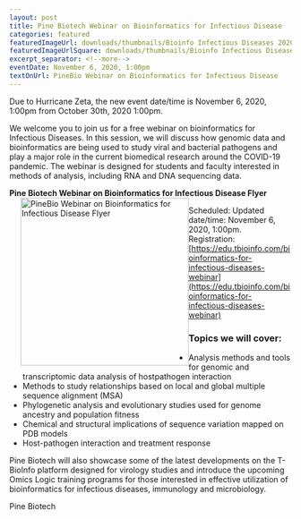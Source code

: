 ```yaml
--- 
layout: post
title: Pine Biotech Webinar on Bioinformatics for Infectious Disease
categories: featured
featuredImageUrl: downloads/thumbnails/Bioinfo Infectious Diseases 2020.10.30.horz.png
featuredImageUrlSquare: downloads/thumbnails/Bioinfo Infectious Diseases 2020.10.30.png
excerpt_separator: <!--more-->
eventDate: November 6, 2020, 1:00pm
textOnUrl: PineBio Webinar on Bioinformatics for Infectious Disease
--- 
```

Due to Hurricane Zeta, the new event date/time is November 6, 2020, 1:00pm from October 30th, 2020 1:00pm.

We welcome you to join us for a free webinar on bioinformatics for Infectious Diseases. In this
session, we will discuss how genomic data and bioinformatics are being used to study viral
and bacterial pathogens and play a major role in the current biomedical research around the
COVID-19 pandemic. The webinar is designed for students and faculty interested in methods
of analysis, including RNA and DNA sequencing data.<!--more-->

  
<p><b>Pine Biotech Webinar on Bioinformatics for Infectious Disease Flyer</b><a href="https://lbrn.lsu.edu/downloads/Bioinfo Infectious Diseases 2020.10.30.pdf"><img src="https://lbrn.lsu.edu/downloads/thumbnails/Bioinfo Infectious Diseases 2020.10.30.png" alt="PineBio Webinar on Bioinformatics for Infectious Disease Flyer" style="float:left;width:300px;border:0;padding-left:20px;"></a></p>

Scheduled: Updated date/time: November 6, 2020, 1:00pm.  
Registration: [https://edu.tbioinfo.com/bioinformatics-for-infectious-diseases-webinar](https://edu.tbioinfo.com/bioinformatics-for-infectious-diseases-webinar)


<h3>Topics we will cover:</h3>
<ul>
	<li>	Analysis methods and tools for genomic and transcriptomic data analysis of hostpathogen interaction</li>
	<li>	Methods to study relationships based on local and global multiple sequence alignment (MSA)</li>
	<li>	Phylogenetic analysis and evolutionary studies used for genome ancestry and population fitness  </li>
	<li>	Chemical and structural implications of sequence variation mapped on PDB models  </li>
	<li>	Host-pathogen interaction and treatment response  </li>
</ul>

Pine Biotech will also showcase some of the latest developments on the T-BioInfo platform designed
for virology studies and introduce the upcoming Omics Logic training programs for those
interested in effective utilization of bioinformatics for infectious diseases, immunology and
microbiology.  

Pine Biotech

